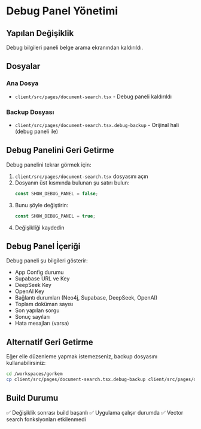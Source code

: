 # Debug Panel Yönetimi

## Yapılan Değişiklik

Debug bilgileri paneli belge arama ekranından kaldırıldı.

## Dosyalar

### Ana Dosya
- `client/src/pages/document-search.tsx` - Debug paneli kaldırıldı

### Backup Dosyası  
- `client/src/pages/document-search.tsx.debug-backup` - Orijinal hali (debug paneli ile)

## Debug Panelini Geri Getirme

Debug panelini tekrar görmek için:

1. `client/src/pages/document-search.tsx` dosyasını açın
2. Dosyanın üst kısmında bulunan şu satırı bulun:
   ```javascript
   const SHOW_DEBUG_PANEL = false;
   ```
3. Bunu şöyle değiştirin:
   ```javascript
   const SHOW_DEBUG_PANEL = true;
   ```
4. Değişikliği kaydedin

## Debug Panel İçeriği

Debug paneli şu bilgileri gösterir:
- App Config durumu
- Supabase URL ve Key
- DeepSeek Key
- OpenAI Key  
- Bağlantı durumları (Neo4j, Supabase, DeepSeek, OpenAI)
- Toplam doküman sayısı
- Son yapılan sorgu
- Sonuç sayıları
- Hata mesajları (varsa)

## Alternatif Geri Getirme

Eğer elle düzenleme yapmak istemezseniz, backup dosyasını kullanabilirsiniz:

```bash
cd /workspaces/gorkem
cp client/src/pages/document-search.tsx.debug-backup client/src/pages/document-search.tsx
```

## Build Durumu

✅ Değişiklik sonrası build başarılı
✅ Uygulama çalışır durumda
✅ Vector search fonksiyonları etkilenmedi
